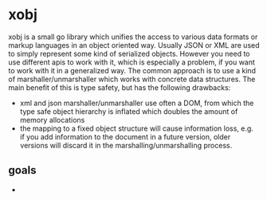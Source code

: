# xobj
xobj is a small go library which unifies the access to various data formats or markup languages in an object oriented way. Usually JSON or XML are used to simply represent some kind of serialized objects. However you need to use different apis to work with it, which is especially a problem, if you want to work with it in a generalized way. The common approach is to use a kind of marshaller/unmarshaller which works with concrete data structures. The main benefit of this is type safety, but has the following drawbacks:

* xml and json marshaller/unmarshaller use often a DOM, from which the type safe object hierarchy is inflated which doubles the amount of memory allocations
* the mapping to a fixed object structure will cause information loss, e.g. if you add information to the document in a future version, older versions will discard it in the marshalling/unmarshalling process.

## goals
* 
